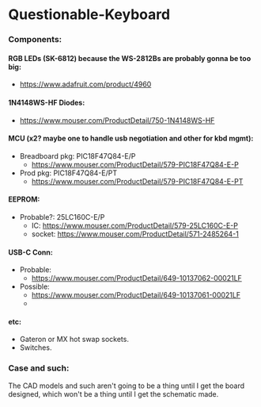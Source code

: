 # Questionable-Keyboard

### Components:

#### RGB LEDs (SK-6812) because the WS-2812Bs are probably gonna be too big:
+ https://www.adafruit.com/product/4960

#### 1N4148WS-HF Diodes:
+ https://www.mouser.com/ProductDetail/750-1N4148WS-HF

#### MCU (x2? maybe one to handle usb negotiation and other for kbd mgmt):
+ Breadboard pkg:  PIC18F47Q84-E/P
    + https://www.mouser.com/ProductDetail/579-PIC18F47Q84-E-P
+ Prod pkg:  PIC18F47Q84-E/PT
    + https://www.mouser.com/ProductDetail/579-PIC18F47Q84-E-PT

#### EEPROM:
+ Probable?: 25LC160C-E/P
    + IC: https://www.mouser.com/ProductDetail/579-25LC160C-E-P
    + socket: https://www.mouser.com/ProductDetail/571-2485264-1
    
#### USB-C Conn:
+ Probable:
    + https://www.mouser.com/ProductDetail/649-10137062-00021LF
+ Possible:
    + https://www.mouser.com/ProductDetail/649-10137061-00021LF
    + 
#### etc:

+ Gateron or MX hot swap sockets.
+ Switches.

### Case and such:

The CAD models and such aren't going to be a thing until I get the board designed, which won't be a thing until I get the schematic made.
